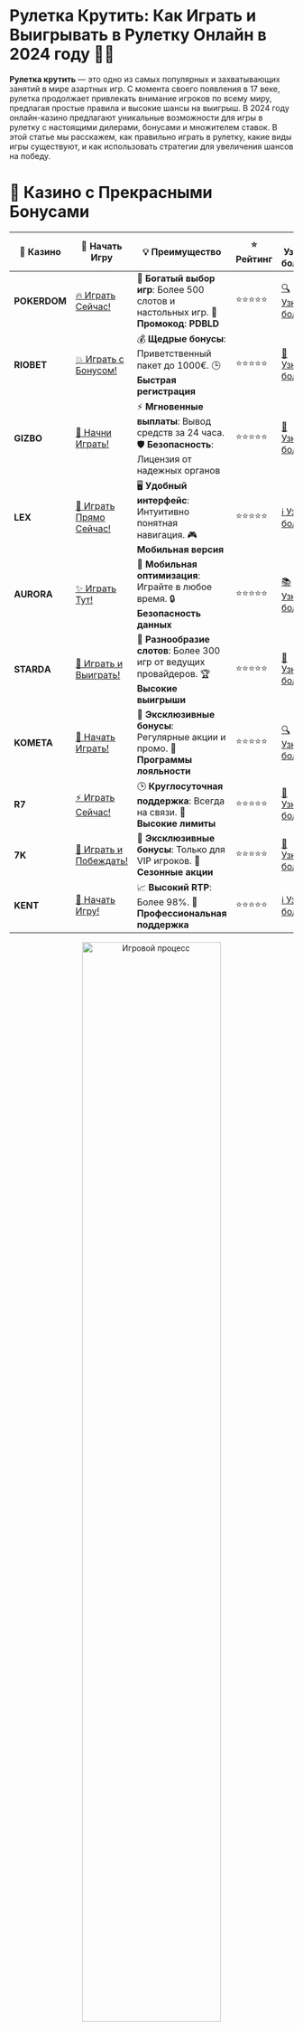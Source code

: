 # **Рулетка Крутить: Как Играть и Выигрывать в Рулетку Онлайн в 2024 году 🎰🎯**

**Рулетка крутить** — это одно из самых популярных и захватывающих занятий в мире азартных игр. С момента своего появления в 17 веке, рулетка продолжает привлекать внимание игроков по всему миру, предлагая простые правила и высокие шансы на выигрыш. В 2024 году онлайн-казино предлагают уникальные возможности для игры в рулетку с настоящими дилерами, бонусами и множителем ставок. В этой статье мы расскажем, как правильно играть в рулетку, какие виды игры существуют, и как использовать стратегии для увеличения шансов на победу.

# 🌟 Казино с Прекрасными Бонусами

| 🎲 **Казино** | 🔗 **Начать Игру** | 💡 **Преимущество** | ⭐ **Рейтинг** | 🔗 **Узнать больше** | 🆕 **Новая информация** |
|--------------|---------------------|---------------------|----------------|----------------------|-------------------------|
| **POKERDOM**  | [🔥 Играть Сейчас!](https://brandplay.link/4k77v2yx) | 🎉 **Богатый выбор игр**: Более 500 слотов и настольных игр. 🎁 **Промокод**: **PDBLD** | ⭐⭐⭐⭐⭐ | [🔍 Узнать больше](https://brandplay.link/4k77v2yx) | 🏆 **Победители турниров** получают эксклюзивные подарки! |
| **RIOBET**    | [💥 Играть с Бонусом!](https://brandplay.link/7xBLTPyj) | 💰 **Щедрые бонусы**: Приветственный пакет до 1000€. 🕒 **Быстрая регистрация** | ⭐⭐⭐⭐⭐ | [📖 Узнать больше](https://brandplay.link/7xBLTPyj) | 💬 **Поддержка 24/7** для комфортной игры в любое время! |
| **GIZBO**     | [🚀 Начни Играть!](https://brandplay.link/bprXw4YV) | ⚡ **Мгновенные выплаты**: Вывод средств за 24 часа. 🛡️ **Безопасность**: Лицензия от надежных органов | ⭐⭐⭐⭐⭐ | [📝 Узнать больше](https://brandplay.link/bprXw4YV) | 🔒 **SSL-шифрование** для максимальной безопасности данных игроков. |
| **LEX**       | [💎 Играть Прямо Сейчас!](https://brandplay.link/zW4hdDFV) | 🖥️ **Удобный интерфейс**: Интуитивно понятная навигация. 🎮 **Мобильная версия** | ⭐⭐⭐⭐⭐ | [ℹ️ Узнать больше](https://brandplay.link/zW4hdDFV) | 📱 **Поддержка всех мобильных устройств** для удобства игры в любом месте. |
| **AURORA**    | [✨ Играть Тут!](https://10trafic-stat2.com/click/668546556bcc6313411604bd/6766/13032/subaccount) | 📱 **Мобильная оптимизация**: Играйте в любое время. 🔒 **Безопасность данных** | ⭐⭐⭐⭐⭐ | [📚 Узнать больше](https://10trafic-stat2.com/click/668546556bcc6313411604bd/6766/13032/subaccount) | 🌍 **Международная лицензия** на деятельность в разных странах. |
| **STARDА**    | [🎉 Играть и Выиграть!](https://brandplay.link/fB7xwRFL) | 🎰 **Разнообразие слотов**: Более 300 игр от ведущих провайдеров. 🏆 **Высокие выигрыши** | ⭐⭐⭐⭐⭐ | [🔎 Узнать больше](https://brandplay.link/fB7xwRFL) | 🎉 **Ежемесячные турниры** с крупными призами! |
| **KOMETA**    | [🎁 Начать Играть!](https://brandplay.link/8ZymQJV8) | 🎁 **Эксклюзивные бонусы**: Регулярные акции и промо. 🔄 **Программы лояльности** | ⭐⭐⭐⭐⭐ | [🔍 Узнать больше](https://brandplay.link/8ZymQJV8) | 🌟 **Персонализированные предложения** для долгосрочных игроков. |
| **R7**        | [⚡ Играть Сейчас!](https://brandplay.link/bMd3Yjsw) | 🕒 **Круглосуточная поддержка**: Всегда на связи. 💸 **Высокие лимиты** | ⭐⭐⭐⭐⭐ | [📖 Узнать больше](https://brandplay.link/bMd3Yjsw) | 🎯 **Рейтинг игроков** для лучших участников. |
| **7K**        | [🎯 Играть и Побеждать!](https://brandplay.link/BvQyFShp) | 🌟 **Эксклюзивные бонусы**: Только для VIP игроков. 🎉 **Сезонные акции** | ⭐⭐⭐⭐⭐ | [📝 Узнать больше](https://brandplay.link/BvQyFShp) | 🥇 **Особые привилегии** для постоянных игроков. |
| **KENT**      | [🔑 Начать Игру!](https://brandplay.link/Fv2WP3js) | 📈 **Высокий RTP**: Более 98%. 💼 **Профессиональная поддержка** | ⭐⭐⭐⭐⭐ | [ℹ️ Узнать больше](https://brandplay.link/Fv2WP3js) | 💬 **Поддержка на нескольких языках** для удобства игроков. |

<div align="center"> <img src="https://i.pinimg.com/originals/1d/b3/25/1db325483acbe642c6d4e6fdd73a4988.gif" alt="Игровой процесс" width="70%"> </div>
---

# 🚀 Быстрые Выигрыши и Поддержка

| 🎲 **Казино** | 🔗 **Начать Игру** | 💡 **Преимущество** | ⭐ **Рейтинг** | 🔗 **Узнать больше** | 🆕 **Новая информация** |
|--------------|---------------------|---------------------|----------------|----------------------|-------------------------|
| **GAMA**      | [🎯 Играть Прямо Сейчас!](https://brandplay.link/j6NMKsDz) | 🔍 **Интуитивный интерфейс**: Легкость использования. 🏅 **Престижные турниры** | ⭐⭐⭐⭐☆ | [🔎 Узнать больше](https://brandplay.link/j6NMKsDz) | 🏆 **Турниры с большими призами** каждый месяц. |
| **ONION**     | [💥 Играть и Выигрывать!](https://brandplay.link/zBGRVpQ9) | 🤑 **Низкие ставки**: Идеально для начинающих. 🔄 **Быстрые выводы** | ⭐⭐⭐⭐☆ | [🔍 Узнать больше](https://brandplay.link/zBGRVpQ9) | 🎮 **Казино для новичков** с простыми правилами. |
| **ЧЕМПИОН**   | [🏅 Играть в Турнире!](https://temon-gter.cfd/go/lRq?p80412p304504pcc44t17455) | 🏅 **Лояльная программа**: Награды за активность. 🎁 **Ежемесячные бонусы** | ⭐⭐⭐⭐☆ | [📖 Узнать больше](https://temon-gter.cfd/go/lRq?p80412p304504pcc44t17455) | 🥇 **Турниры и лояльность** — каждый шаг вознаграждается. |
| **VAVADA**    | [🚀 Играть Без Ожидания!](https://vavadapartner.pro/?promo=ea5c9275-6854-4505-94fc-95ab18221945-linkb2) | 🚀 **Быстрая регистрация**: Начните играть мгновенно. 🔐 **Безопасные транзакции** | ⭐⭐⭐⭐☆ | [📝 Узнать больше](https://vavadapartner.pro/?promo=ea5c9275-6854-4505-94fc-95ab18221945-linkb2) | 🏆 **Программа для новых игроков** с бонусами за регистрацию. |
| **FRIENDS**   | [🎉 Играть и Развлекаться!](https://gofriends.mba/linkb2) | 🤝 **Социальные игры**: Играйте с друзьями. 🌐 **Мультиплатформенность** | ⭐⭐⭐⭐☆ | [ℹ️ Узнать больше](https://gofriends.mba/linkb2) | 🎮 **Играйте с друзьями** и зарабатывайте бонусы за совместные действия. |
| **1WIN**      | [⚡ Играть и Выигрывать!](https://brandplay.link/smXVpBbG) | 🏆 **Спортивные ставки**: Широкий выбор видов спорта. 💵 **Высокие коэффициенты** | ⭐⭐⭐⭐☆ | [📚 Узнать больше](https://brandplay.link/smXVpBbG) | ⚽ **Бонусы на спортивные ставки** для активных игроков. |
| **DRIP**      | [💥 Играть Сразу!](https://drp-ircp01.com/c07e6a3db) | 🌐 **Инновационные игры**: Новейшие игровые технологии. 🛡️ **Высокая безопасность** | ⭐⭐⭐⭐☆ | [🔎 Узнать больше](https://drp-ircp01.com/c07e6a3db) | 🔧 **Инновационные функции** для удобства игры. |
| **JOYCASINO** | [🎰 Играть И Побеждать!](https://rpc30.call2me.pro/?/ru/registration?apkpop=0&partner=p24970p3291217pc98f) | 🎁 **Приятные бонусы**: Ежедневные акции и подарки. 🕹️ **Разнообразие игр** | ⭐⭐⭐⭐☆ | [🔍 Узнать больше](https://rpc30.call2me.pro/?/ru/registration?apkpop=0&partner=p24970p3291217pc98f) | 🎉 **Щедрые фриспины** для новых игроков. |
| **PLAYFORTUNA** | [🔥 Играть С Бонусом!](https://fortunapromo.net/alt/playfortuna/registration?0dc4a9362a71feb7e3f165fb8e766f70) | 🎉 **Регулярные акции**: Бонусы, фриспины и многое другое. 🏅 **Турниры** | ⭐⭐⭐⭐☆ | [📚 Узнать больше](https://fortunapromo.net/alt/playfortuna/registration?0dc4a9362a71feb7e3f165fb8e766f70) | 🎯 **Выгодные предложения** на популярные игры. |
| **SYKAA**     | [💸 Играть Сейчас!](https://s-two-way.com/?source=linkb2&pid=30697) | 💸 **Доступные ставки**: Идеально для новичков. 🎁 **Щедрые бонусы** | ⭐⭐⭐⭐☆ | [🔍 Узнать больше](https://s-two-way.com/?source=linkb2&pid=30697) | 💥 **Акции с большими бонусами** для новичков и опытных игроков. |

<div align="center"> <img src="https://schaeffers-cdn.s3.amazonaws.com/images/default-source/schaeffers-cdn-images/default-images/sectors/bigstock-casino-gambling-concept-with-f-369012793.jpg?sfvrsn=493ad806_4" alt="Игровой процесс" width="70%"> </div>
---

# 💸 Казино с Привлекательными Программами Лояльности

| 🎲 **Казино** | 🔗 **Начать Игру** | 💡 **Преимущество** | ⭐ **Рейтинг** | 🔗 **Узнать больше** | 🆕 **Новая информация** |
|--------------|---------------------|---------------------|----------------|----------------------|-------------------------|
| **KOMETA**    | [🎯 Начни Играть!](https://brandplay.link/8ZymQJV8) | 🎁 **Эксклюзивные бонусы**: Регулярные акции и промо. 🔄 **Программы лояльности** | ⭐⭐⭐⭐⭐ | [🔍 Узнать больше](https://brandplay.link/8ZymQJV8) | 🌟 **Персонализированные предложения** для долгосрочных игроков. |
| **1Xslots**   | [🏅 Играть Прямо Сейчас!](https://brandplay.link/hSB1khtr) | 🎉 **Множество акций**: Еженедельные бонусы и турниры. 🛡️ **Безопасность** | ⭐⭐⭐⭐⭐ | [📚 Узнать больше](https://brandplay.link/hSB1khtr) | 🏅 **Награды за активность**: участники программы лояльности получают специальные привилегии. |
| **R7**        | [🚀 Играть Сейчас!](https://brandplay.link/bMd3Yjsw) | 🕒 **Круглосуточная поддержка**: Всегда на связи. 💸 **Высокие лимиты** | ⭐⭐⭐⭐⭐ | [📖 Узнать больше](https://brandplay.link/bMd3Yjsw) | 💬 **VIP-поддержка** для постоянных игроков с приоритетом. |

<div align="center"> <img src="https://i.pinimg.com/originals/1d/b3/25/1db325483acbe642c6d4e6fdd73a4988.gif" alt="Игровой процесс" width="70%"> </div>
---

## Что Такое Рулетка? 🎯💡

**Рулетка** — это настольная игра, в которой игроки делают ставки на то, на какой номер или цвет (красный/черный) остановится вращающийся шарик в колесе. Игра состоит из двух основных элементов:

- **Колесо**: Сектор с числами от 0 до 36 (в европейской рулетке) или от 00 до 36 (в американской рулетке). Каждое число имеет свой цвет (красный или черный).
- **Ставки**: Игроки делают ставки на число, цвет или группу чисел, на которых они считают, что остановится шарик.

## Виды Рулетки 🎰🃏

Существует несколько популярных видов рулетки, которые можно найти в онлайн-казино:

### 1. **Европейская Рулетка** 🇪🇺  
Это один из самых популярных видов рулетки, который имеет 37 секторов: 18 красных, 18 черных и один зеленый сектор с нулем (0). Европейская рулетка дает лучшие шансы на выигрыш, так как количество секторов меньше, чем в американской версии.

### 2. **Американская Рулетка** 🇺🇸  
Американская рулетка имеет 38 секторов, включая два зеленых сектора: 0 и 00. Это делает шансы на выигрыш немного хуже по сравнению с европейской версией.

### 3. **Французская Рулетка** 🇫🇷  
Французская рулетка похожа на европейскую, но с дополнительными правилами, такими как **La Partage** и **En Prison**, которые позволяют вернуть часть ставки, если шарик останавливается на нуле.

### 4. **Живая Рулетка с Дилером** 🧑‍💼🎥  
Живая рулетка — это онлайн-версия игры, где за столом находится настоящий дилер, а игроки могут делать ставки через видео-трансляцию. Это наиболее аутентичный опыт игры в рулетку, который можно получить в интернете.

## Как Крутить Рулетку Онлайн? 💻🎯

Играть в рулетку онлайн очень просто. Вот несколько шагов, которые помогут вам начать:

### 1. **Выбор Казино** 🏆  
Первым шагом является выбор надежного онлайн-казино, где вы сможете играть в рулетку. Лучше всего выбирать платформы с лицензией и хорошими отзывами, такие как **Pokerdom**, **Riobet**, **Gizbo**, и другие.

### 2. **Регистрация и Пополнение Счета** 📝💳  
После того, как вы выбрали казино, зарегистрируйтесь на платформе, предоставив необходимые данные. Затем пополните свой счет с помощью удобного способа (кредитная карта, электронные кошельки, криптовалюта и т. д.).

### 3. **Выбор Стола Рулетки** 🎯💰  
Выберите стол с рулеткой. Онлайн-казино предлагают разные варианты, включая **американскую**, **европейскую** и **французскую рулетку**. Также есть живые дилеры, если вам хочется поиграть с реальными людьми.

### 4. **Ставки** 💸  
Выберите, на что хотите поставить — на определенное число, группу чисел, цвет или четность. После того как ставки сделаны, крутится колесо, и в случае выигрыша, выплата происходит в соответствии с коэффициентами.

### 5. **Наслаждайтесь Процессом!** 🎉  
Не забывайте, что рулетка — это в первую очередь игра на удачу. Играйте с умом и получайте удовольствие от процесса.

## Стратегии для Игр в Рулетку 🎯📈

Несмотря на то, что рулетка в основном основана на удаче, некоторые стратегии могут помочь вам контролировать свои ставки и улучшить шансы на победу. Вот несколько популярных стратегий:

### 1. **Стратегия Мартингейла** 📉  
Это одна из самых известных стратегий для игры в рулетку. Суть заключается в том, что после каждого проигрыша вы удваиваете ставку на тот же тип ставки (например, на красное или черное). Если вы выиграете, вы покроете все свои потери и получите прибыль в размере первоначальной ставки.

### 2. **Стратегия Д’Alembert** 🎯  
Это более консервативная стратегия, основанная на увеличении ставки на одну единицу после проигрыша и уменьшении на одну единицу после выигрыша. Она подходит для игроков, которые не хотят рисковать слишком большими суммами.

### 3. **Стратегия Фибоначчи** 🔢  
Стратегия Фибоначчи использует последовательность чисел Фибоначчи (1, 1, 2, 3, 5, 8 и т. д.) для определения размера ставки. После проигрыша вы переходите к следующему числу в последовательности и увеличиваете ставку, после выигрыша — возвращаетесь назад.

### 4. **Стратегия Лабушера** 📜  
Эта стратегия основана на составлении последовательности чисел и суммировании первого и последнего числа последовательности, чтобы определить сумму ставки. После выигрыша вы вычеркиваете первое и последнее число, а после проигрыша — добавляете сумму ставки в конец последовательности.

## Преимущества Игр в Рулетку Онлайн 🎉💡

- **Доступность 24/7**: Онлайн-рулетка доступна в любое время дня и ночи, что позволяет играть в любое удобное время.
- **Виды Рулетки**: Онлайн-казино предлагают разные виды рулетки, включая **европейскую**, **американскую**, **французскую** и **живую рулетку** с настоящими дилерами.
- **Бонусы и Акции**: Множество онлайн-казино предлагают бонусы для игроков, такие как бесплатные ставки или дополнительные бонусные средства.
- **Удобство и Комфорт**: Играйте из любого места, будь то ваш дом или мобильное устройство, наслаждайтесь процессом без необходимости выходить из дома.

## Заключение 🎯💸

**Рулетка крутить** — это всегда увлекательный процесс, где каждый оборот колеса может привести к большому выигрышу. В 2024 году онлайн-казино предлагают массу возможностей для любителей рулетки, с разнообразием игр и стратегий для повышения шансов на победу. Выбирайте надежное казино, играйте с умом и получайте удовольствие от игры!

---
*Азартные игры могут вызвать зависимость. Играйте ответственно и выбирайте только лицензированные казино для безопасной игры.*  
